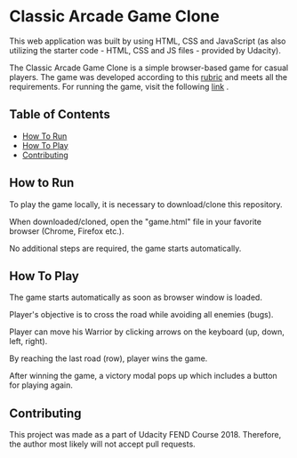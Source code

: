 # Classic Arcade Game Clone

This web application was built by using HTML, CSS and JavaScript (as also utilizing the starter code - HTML, CSS and JS files - provided by Udacity).

The Classic Arcade Game Clone is a simple browser-based game for casual players.
The game was developed according to this [rubric](https://review.udacity.com/#!/projects/2696458597/rubric) and meets all the requirements.
For running the game, visit the following [link](https://frogger-fend.herokuapp.com/) .

## Table of Contents

- [How To Run](#how_to_run)
- [How To Play](#how_to_play)
- [Contributing](#contributing)

## How to Run

To play the game locally, it is necessary to download/clone this repository.

When downloaded/cloned, open the "game.html" file in your favorite browser (Chrome, Firefox etc.).

No additional steps are required, the game starts automatically.

## How To Play

The game starts automatically as soon as browser window is loaded.

Player's objective is to cross the road while avoiding all enemies (bugs).

Player can move his Warrior by clicking arrows on the keyboard (up, down, left, right).

By reaching the last road (row), player wins the game.

After winning the game, a victory modal pops up which includes a button for playing again.

## Contributing

This project was made as a part of Udacity FEND Course 2018. Therefore, the author most likely will not accept pull requests.
